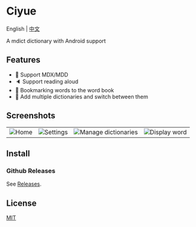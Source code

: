 # Ciyue

English | [中文](./README_CN.md)

A mdict dictionary with Android support

## Features

* 📄 Support MDX/MDD
* 🔈 Support reading aloud
* 🔖 Bookmarking words to the word book
* 📙 Add multiple dictionaries and switch between them

## Screenshots

|||||
|--|--|--|--|
| <img alt="Home" src="https://github.com/user-attachments/assets/3c8bf743-4a10-403e-b9cf-dc43568adead"> | <img alt="Settings" src="https://github.com/user-attachments/assets/fb3f26ff-648d-49e4-959a-47ab967c81aa"> | <img alt="Manage dictionaries" src="https://github.com/user-attachments/assets/d8b904b6-9ed1-40db-93fd-ddc99d18459e"> | <img alt="Display word" src="https://github.com/user-attachments/assets/6de46e3e-c032-4c7b-9dfc-fd11b70cff52"> |

## Install

### Github Releases

See [Releases](https://github.com/mumu-lhl/Ciyue/releases).

## License

[MIT](./LICENSE)
